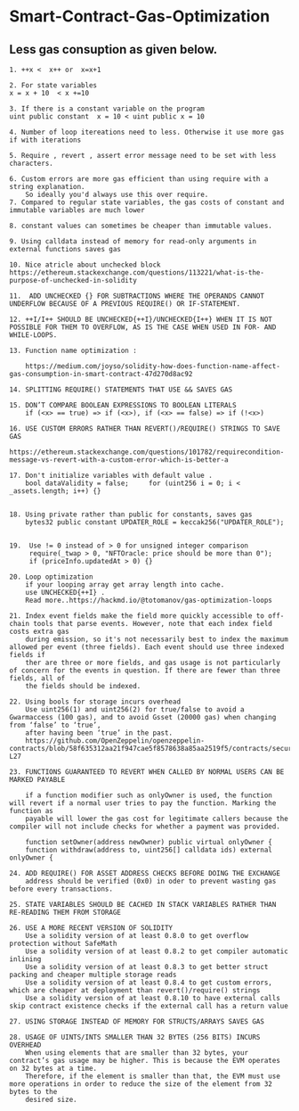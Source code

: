 # Smart-Contract-Gas-Optimization

##  Less gas consuption as given below.

    1. ++x <  x++ or  x=x+1

    2. For state variables 
    x = x + 10  < x +=10 

    3. If there is a constant variable on the program 
    uint public constant  x = 10 < uint public x = 10 
    
    4. Number of loop itereations need to less. Otherwise it use more gas if with iterations
    
    5. Require , revert , assert error message need to be set with less characters.
    
    6. Custom errors are more gas efficient than using require with a string explanation. 
        So ideally you'd always use this over require.
    7. Compared to regular state variables, the gas costs of constant and immutable variables are much lower
    
    8. constant values can sometimes be cheaper than immutable values.
    
    9. Using calldata instead of memory for read-only arguments in external functions saves gas
    
    10. Nice atricle about unchecked block https://ethereum.stackexchange.com/questions/113221/what-is-the-purpose-of-unchecked-in-solidity
    
    11.  ADD UNCHECKED {} FOR SUBTRACTIONS WHERE THE OPERANDS CANNOT UNDERFLOW BECAUSE OF A PREVIOUS REQUIRE() OR IF-STATEMENT.
    
    12. ++I/I++ SHOULD BE UNCHECKED{++I}/UNCHECKED{I++} WHEN IT IS NOT POSSIBLE FOR THEM TO OVERFLOW, AS IS THE CASE WHEN USED IN FOR- AND WHILE-LOOPS.
    
    13. Function name optimization :
    
        https://medium.com/joyso/solidity-how-does-function-name-affect-gas-consumption-in-smart-contract-47d270d8ac92
    
    14. SPLITTING REQUIRE() STATEMENTS THAT USE && SAVES GAS
    
    15. DON’T COMPARE BOOLEAN EXPRESSIONS TO BOOLEAN LITERALS
        if (<x> == true) => if (<x>), if (<x> == false) => if (!<x>)
        
    16. USE CUSTOM ERRORS RATHER THAN REVERT()/REQUIRE() STRINGS TO SAVE GAS 
        https://ethereum.stackexchange.com/questions/101782/requirecondition-message-vs-revert-with-a-custom-error-which-is-better-a
        
    17. Don't initialize variables with default value .
        bool dataValidity = false;     for (uint256 i = 0; i < _assets.length; i++) {}
        
    
    18. Using private rather than public for constants, saves gas 
        bytes32 public constant UPDATER_ROLE = keccak256("UPDATER_ROLE");
        
    
    19.  Use != 0 instead of > 0 for unsigned integer comparison 
         require(_twap > 0, "NFTOracle: price should be more than 0");
         if (priceInfo.updatedAt > 0) {}
         
    20. Loop optimization 
        if your looping array get array length into cache.
        use UNCHECKED{++I} . 
        Read more..https://hackmd.io/@totomanov/gas-optimization-loops
        
    21. Index event fields make the field more quickly accessible to off-chain tools that parse events. However, note that each index field costs extra gas
        during emission, so it's not necessarily best to index the maximum allowed per event (three fields). Each event should use three indexed fields if
        ther are three or more fields, and gas usage is not particularly of concern for the events in question. If there are fewer than three fields, all of
        the fields should be indexed.
        
    22. Using bools for storage incurs overhead
        Use uint256(1) and uint256(2) for true/false to avoid a Gwarmaccess (100 gas), and to avoid Gsset (20000 gas) when changing from ‘false’ to ‘true’,
        after having been ‘true’ in the past. 
        https://github.com/OpenZeppelin/openzeppelin-contracts/blob/58f635312aa21f947cae5f8578638a85aa2519f5/contracts/security/ReentrancyGuard.sol#L23-L27
     
    23. FUNCTIONS GUARANTEED TO REVERT WHEN CALLED BY NORMAL USERS CAN BE MARKED PAYABLE
    
        if a function modifier such as onlyOwner is used, the function will revert if a normal user tries to pay the function. Marking the function as
        payable will lower the gas cost for legitimate callers because the compiler will not include checks for whether a payment was provided.
        
        function setOwner(address newOwner) public virtual onlyOwner {
        function withdraw(address to, uint256[] calldata ids) external onlyOwner {
        
    24. ADD REQUIRE() FOR ASSET ADDRESS CHECKS BEFORE DOING THE EXCHANGE 
        address should be verified (0x0) in oder to prevent wasting gas before every transactions. 
        
    25. STATE VARIABLES SHOULD BE CACHED IN STACK VARIABLES RATHER THAN RE-READING THEM FROM STORAGE
    
    26. USE A MORE RECENT VERSION OF SOLIDITY
        Use a solidity version of at least 0.8.0 to get overflow protection without SafeMath
        Use a solidity version of at least 0.8.2 to get compiler automatic inlining
        Use a solidity version of at least 0.8.3 to get better struct packing and cheaper multiple storage reads
        Use a solidity version of at least 0.8.4 to get custom errors, which are cheaper at deployment than revert()/require() strings
        Use a solidity version of at least 0.8.10 to have external calls skip contract existence checks if the external call has a return value
        
    27. USING STORAGE INSTEAD OF MEMORY FOR STRUCTS/ARRAYS SAVES GAS
    
    28. USAGE OF UINTS/INTS SMALLER THAN 32 BYTES (256 BITS) INCURS OVERHEAD
        When using elements that are smaller than 32 bytes, your contract’s gas usage may be higher. This is because the EVM operates on 32 bytes at a time.
        Therefore, if the element is smaller than that, the EVM must use more operations in order to reduce the size of the element from 32 bytes to the
        desired size.
        
        
         
         

